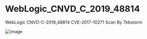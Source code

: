 # WebLogic_CNVD_C_2019_48814

WebLogic CNVD-C-2019_48814 CVE-2017-10271 Scan By 7kbstorm


![image](https://github.com/7kbstorm/WebLogic_CNVD_C_2019_48814/blob/master/1.png?raw=true)
